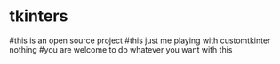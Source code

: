 # tkinters

#this is an open source project
#this just me playing with customtkinter nothing
#you are welcome to do whatever you want with this
